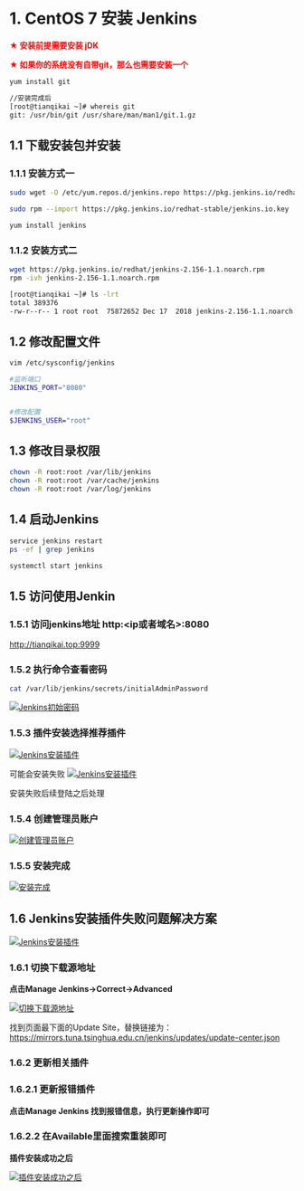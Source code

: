 # 1. CentOS 7 安装 Jenkins

<font color='red'><strong>★ 安装前提需要安装 jDK</strong></font>

<font color='red'><strong>★ 如果你的系统没有自带git，那么也需要安装一个</strong></font>
```sh
yum install git

//安装完成后
[root@tianqikai ~]# whereis git
git: /usr/bin/git /usr/share/man/man1/git.1.gz

```
## 1.1 下载安装包并安装

### 1.1.1 安装方式一

```sh
sudo wget -O /etc/yum.repos.d/jenkins.repo https://pkg.jenkins.io/redhat-stable/jenkins.repo

sudo rpm --import https://pkg.jenkins.io/redhat-stable/jenkins.io.key

yum install jenkins
```
### 1.1.2 安装方式二

```sh
wget https://pkg.jenkins.io/redhat/jenkins-2.156-1.1.noarch.rpm
rpm -ivh jenkins-2.156-1.1.noarch.rpm

[root@tianqikai ~]# ls -lrt
total 389376
-rw-r--r-- 1 root root  75872652 Dec 17  2018 jenkins-2.156-1.1.noarch.rpm

```

## 1.2 修改配置文件

```sh
vim /etc/sysconfig/jenkins

#监听端口
JENKINS_PORT="8080"


#修改配置
$JENKINS_USER="root"
```
## 1.3 修改目录权限

```sh
chown -R root:root /var/lib/jenkins
chown -R root:root /var/cache/jenkins
chown -R root:root /var/log/jenkins
```
## 1.4 启动Jenkins

```sh
service jenkins restart
ps -ef | grep jenkins

systemctl start jenkins
```

## 1.5 访问使用Jenkin

### 1.5.1 访问jenkins地址 http:<ip或者域名>:8080
<a href='http://tianqikai.top:9999/manage'>http://tianqikai.top:9999</a>

### 1.5.2 执行命令查看密码

```sh
cat /var/lib/jenkins/secrets/initialAdminPassword
```
<a data-fancybox title="Jenkins初始密码" href="./image/Jenkins1.jpg">![Jenkins初始密码](./image/Jenkins1.jpg)</a> 

### 1.5.3 插件安装选择推荐插件

<a data-fancybox title="Jenkins安装插件" href="./image/Jenkins2.jpg">![Jenkins安装插件](./image/Jenkins2.jpg)</a> 

可能会安装失败
<a data-fancybox title="Jenkins安装插件" href="./image/Jenkins.jpg">![Jenkins安装插件](./image/Jenkins.jpg)</a> 

安装失败后续登陆之后处理

### 1.5.4 创建管理员账户

<a data-fancybox title="创建管理员账户" href="./image/Jenkins3.jpg">![创建管理员账户](./image/Jenkins3.jpg)</a> 

### 1.5.5 安装完成

<a data-fancybox title="安装完成" href="./image/Jenkins4.jpg">![安装完成](./image/Jenkins4.jpg)</a> 

## 1.6 Jenkins安装插件失败问题解决方案

<a data-fancybox title="Jenkins安装插件" href="./image/Jenkins.jpg">![Jenkins安装插件](./image/Jenkins.jpg)</a> 

### 1.6.1 切换下载源地址

**点击Manage Jenkins->Correct->Advanced**

<a data-fancybox title="切换下载源地址" href="./image/Jenkins5.jpg">![切换下载源地址](./image/Jenkins5.jpg)</a> 

找到页面最下面的Update Site，替换链接为：https://mirrors.tuna.tsinghua.edu.cn/jenkins/updates/update-center.json

### 1.6.2 更新相关插件

### 1.6.2.1 更新报错插件

**点击Manage Jenkins 找到报错信息，执行更新操作即可**

### 1.6.2.2 在Available里面搜索重装即可

**插件安装成功之后**

<a data-fancybox title="插件安装成功之后" href="./image/Jenkins6.jpg">![插件安装成功之后](./image/Jenkins6.jpg)</a> 

